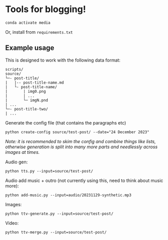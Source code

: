 # Tools for blogging!

```
conda activate media
```
Or, install from `requirements.txt`

## Example usage
This is designed to work with the following data format:
```
scripts/
source/
└─- post-title/
|   |-- post-title-name.md
|   └- post-title-name/
|       | img0.png
|       | ...
|       └─ imgN.pnd
| ...
└─- post-title-two/
| ...
```

Generate the config file (that contains the paragraphs etc)
```
python create-config source/test-post/ --date="24 December 2023"
```
*Note: it is recommended to skim the config and combine things like lists, otherwise generation is split into many more parts and needlessly across images at times.*

Audio gen:
```
python tts.py --input=source/test-post/
```

Audio add music + outro (not currently using this, need to think about music more):
```
python add-music.py --input=audio/20231129-synthetic.mp3
```

Images:
```
python ttv-generate.py --input=source/test-post/
```

Video:
```
python ttv-merge.py --input=source/test-post/
```